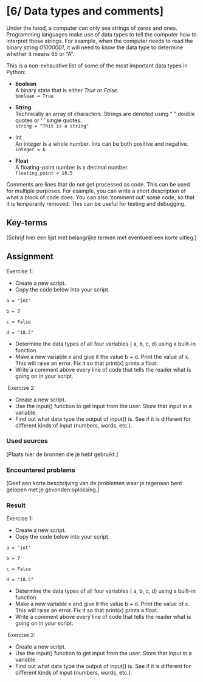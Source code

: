 # [6/ Data types and comments]

Under the hood, a computer can only see strings of zeros and ones. Programming languages make use of data types to tell the computer how to interpret those strings. For example, when the computer needs to read the binary string *01000001*, it will need to know the data type to determine whether it means 65 or “A”.

This is a non-exhaustive list of some of the most important data types in Python:

- **boolean**  
  A binary state that is either *True* or *False*.  
  `boolean = True`

- **String**  
  Technically an array of characters. Strings are denoted using “ ” double quotes or ‘ ’ single quotes.  
  `string = "This is a string"`  

- Int  
  An integer is a whole number. Ints can be both positive and negative.  
  `integer = 6`

- **Float**  
  A floating-point number is a decimal number.  
  `floating_point = 18.5`

Comments are lines that do not get processed as code. This can be used for multiple purposes. For example, you can write a short description of what a block of code does. You can also ‘comment out’ some code, so that it is temporarily removed. This can be useful for testing and debugging.

## Key-terms

[Schrijf hier een lijst met belangrijke termen met eventueel een korte uitleg.]

## Assignment

Exercise 1:

- Create a new script.
- Copy the code below into your script.

`a = 'int'`

`b = 7`

`c = False`

`d = "18.5"`

- Determine the data types of all four variables ( a, b, c, d) using a built-in function.
- Make a new variable x and give it the value b + d. Print the value of x. This will raise an error. Fix it so that print(x) prints a float.
- Write a comment above every line of code that tells the reader what is going on in your script.

 Exercise 2:

- Create a new script.
- Use the input() function to get input from the user. Store that input in a variable.
- Find out what data type the output of input() is. See if it is different for different kinds of input (numbers, words, etc.).
  
  

### Used sources

[Plaats hier de bronnen die je hebt gebruikt.]

### Encountered problems

[Geef een korte beschrijving van de problemen waar je tegenaan bent gelopen met je gevonden oplossing.]

### Result

Exercise 1:

- Create a new script.
- Copy the code below into your script.

`a = 'int'`

`b = 7`

`c = False`

`d = "18.5"`

- Determine the data types of all four variables ( a, b, c, d) using a built-in function.
- Make a new variable x and give it the value b + d. Print the value of x. This will raise an error. Fix it so that print(x) prints a float.
- Write a comment above every line of code that tells the reader what is going on in your script.

 Exercise 2:

- Create a new script.
- Use the input() function to get input from the user. Store that input in a variable.
- Find out what data type the output of input() is. See if it is different for different kinds of input (numbers, words, etc.).